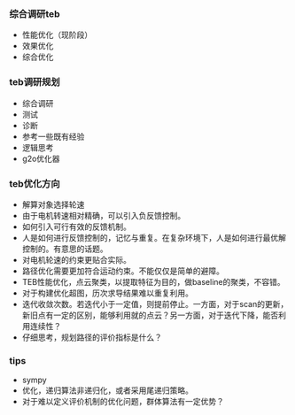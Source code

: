 ### 综合调研teb
- 性能优化（现阶段）
- 效果优化
- 综合优化

### teb调研规划
- 综合调研
- 测试
- 诊断
- 参考一些既有经验
- 逻辑思考
- g2o优化器

### teb优化方向
- 解算对象选择轮速
- 由于电机转速相对精确，可以引入负反馈控制。
- 如何引入可行有效的反馈机制。
- 人是如何进行反馈控制的，记忆与重复。在复杂环境下，人是如何进行最优解控制的。有意思的话题。
- 对电机轮速的约束更贴合实际。
- 路径优化需要更加符合运动约束。不能仅仅是简单的避障。
- TEB性能优化，点云聚类，以提取特征为目的，做baseline的聚类，不容错。
- 对于构建优化超图，历次求导结果难以重复利用。
- 迭代收敛次数。若迭代小于一定值，则提前停止。一方面，对于scan的更新，新旧点有一定的区别，能够利用就的点云？另一方面，对于迭代下降，能否利用连续性？
- 仔细思考，规划路径的评价指标是什么？

### tips
- sympy
- 优化，递归算法非递归化，或者采用尾递归策略。
- 对于难以定义评价机制的优化问题，群体算法有一定优势？
